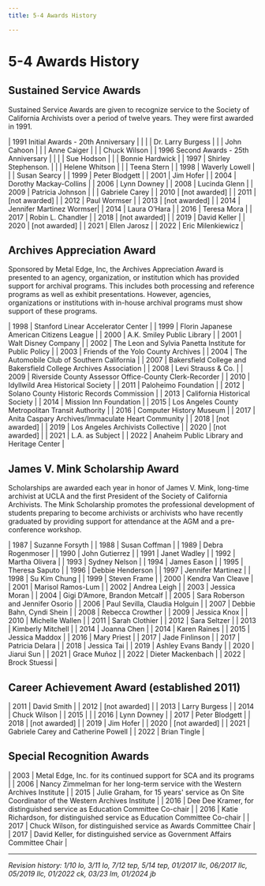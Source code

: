 ```yaml
---
title: 5-4 Awards History

---
```


# 5-4 Awards History

## Sustained Service Awards
Sustained Service Awards are given to recognize service to the Society of California Archivists over a period of twelve years. They were first awarded in 1991.

| 1991 Initial Awards - 20th Anniversary |                          |
|                                        | Dr. Larry Burgess        |
|                                        | John Cahoon              |
|                                        | Anne Caiger              |
|                                        | Chuck Wilson             |
| 1996 Second Awards - 25th Anniversary  |                          |
|                                        | Sue Hodson               |
|                                        | Bonnie Hardwick          |
| 1997                                   | Shirley Stephenson.      |
|                                        | Helene Whitson           |
|                                        | Teena Stern              |
| 1998                                   | Waverly Lowell           |
|                                        | Susan Searcy             |
| 1999                                   | Peter Blodgett           |
| 2001                                   | Jim Hofer                |
| 2004                                   | Dorothy Mackay-Collins   |
| 2006                                   | Lynn Downey              |
| 2008                                   | Lucinda Glenn            |
| 2009                                   | Patricia Johnson         |
|                                        | Gabriele Carey           |
| 2010                                   | [not awarded]            |
| 2011                                   | [not awarded]            |
| 2012                                   | Paul Wormser             |
| 2013                                   | [not awarded]            |
| 2014                                   | Jennifer Martinez Wormser|
| 2014                                   | Laura O’Hara             |
| 2016                                   | Teresa Mora              |
| 2017                                   | Robin L. Chandler        |
| 2018                                   | [not awarded]            |
| 2019                                   | David Keller             |
| 2020                                   | [not awarded]            |
| 2021                                   | Ellen Jarosz             |
| 2022                                   | Eric Milenkiewicz        |

## Archives Appreciation Award
Sponsored by Metal Edge, Inc, the Archives Appreciation Award is presented to an agency, organization, or institution which has provided support for archival programs. This includes both processing and reference programs as well as exhibit presentations. However, agencies, organizations or institutions with in-house archival programs must show support of these programs.

| 1998 | Stanford Linear Accelerator Center                               |
| 1999 | Florin Japanese American Citizens League                         |
| 2000 | A.K. Smiley Public Library                                       |
| 2001 | Walt Disney Company                                              |
| 2002 | The Leon and Sylvia Panetta Institute for Public Policy          |
| 2003 | Friends of the Yolo County Archives                              |
| 2004 | The Automobile Club of Southern California                       |
| 2007 | Bakersfield College and Bakersfield College Archives Association |
| 2008 | Levi Strauss & Co.                                               |
| 2009 | Riverside County Assessor Office-County Clerk-Recorder           |
| 2010 | Idyllwild Area Historical Society                                |
| 2011 | Paloheimo Foundation                                             |
| 2012 | Solano County Historic Records Commission                        |
| 2013 | California Historical Society                                    |
| 2014 | Mission Inn Foundation                                           |
| 2015 | Los Angeles County Metropolitan Transit Authority                |
| 2016 | Computer History Museum                                          |
| 2017 | Anita Caspary Archives/Immaculate Heart Community                |
| 2018 | [not awarded]                                                    |
| 2019 | Los Angeles Archivists Collective                                |
| 2020 | [not awarded]                                                    |
| 2021 | L.A. as Subject                                                  |
| 2022 | Anaheim Public Library and Heritage Center                       |

## James V. Mink Scholarship Award
Scholarships are awarded each year in honor of James V. Mink, long-time archivist at UCLA and the first President of the Society of California Archivists. The Mink Scholarship promotes the professional development of students preparing to become archivists or archivists who have recently graduated by providing support for attendance at the AGM and a pre-conference workshop.

| 1987 | Suzanne Forsyth                   |
| 1988 | Susan Coffman                     |
| 1989 | Debra Rogenmoser                  |
| 1990 | John Gutierrez                    |
| 1991 | Janet Wadley                      |
| 1992 | Martha Olivera                    |
| 1993 | Sydney Nelson                     |
| 1994 | James Eason                       |
| 1995 | Theresa Saputo                    |
| 1996 | Debbie Henderson                  |
| 1997 | Jennifer Martinez                 |
| 1998 | Su Kim Chung                      |
| 1999 | Steven Frame                      |
| 2000 | Kendra Van Cleave                 |
| 2001 | Marisol Ramos-Lum                 |
| 2002 | Andrea Leigh                      |
| 2003 | Jessica Moran                     |
| 2004 | Gigi D’Amore, Brandon Metcalf     |
| 2005 | Sara Roberson and Jennifer Osorio |
| 2006 | Paul Sevilla, Claudia Holguin     |
| 2007 | Debbie Bahn, Cyndi Shein          |
| 2008 | Rebecca Crowther                  |
| 2009 | Jessica Knox                      |
| 2010 | Michelle Wallen                   |
| 2011 | Sarah Clothier                    |
| 2012 | Sara Seltzer                      |
| 2013 | Kimberly Mitchell                 |
| 2014 | Joanna Chen                       |
| 2014 | Karen Raines                      |
| 2015 | Jessica Maddox                    |
| 2016 | Mary Priest                       |
| 2017 | Jade Finlinson                    |
| 2017 | Patricia Delara                   |
| 2018 | Jessica Tai                       | 
| 2019 | Ashley Evans Bandy                |
| 2020 | Jiarui Sun                        |
| 2021 | Grace Muñoz                       |
| 2022 | Dieter Mackenbach                 |
| 2022 | Brock Stuessi                     |

## Career Achievement Award (established 2011)

| 2011 | David Smith       |
| 2012 | [not awarded]     |
| 2013 | Larry Burgess     |
| 2014 | Chuck Wilson      |
| 2015 |                   |
| 2016 | Lynn Downey       |
| 2017 | Peter Blodgett    |
| 2018 | [not awarded]     |
| 2019 | Jim Hofer         |
| 2020 | [not awarded]     |
| 2021 | Gabriele Carey and Catherine Powell |
| 2022 | Brian Tingle      |

## Special Recognition Awards

| 2003 | Metal Edge, Inc. for its continued support for SCA and its programs                          |
| 2006 | Nancy Zimmelman for her long-term service with the Western Archives Institute                |
| 2015 | Julie Graham, for 15 years' service as On Site Coordinator of the Western Archives Institute |
| 2016 | Dee Dee Kramer, for distinguished service as Education Committee Co-chair                    |
| 2016 | Katie Richardson, for distinguished service as Education Committee Co-chair                  |
| 2017 | Chuck Wilson, for distinguished service as Awards Committee Chair                            |
| 2017 | David Keller, for distinguished service as Government Affairs Committee Chair                |

***

_Revision history: 1/10 lo, 3/11 lo, 7/12 tep, 5/14 tep, 01/2017 llc, 06/2017 llc, 05/2019 llc, 01/2022 ck, 03/23 lm, 01/2024 jb_
